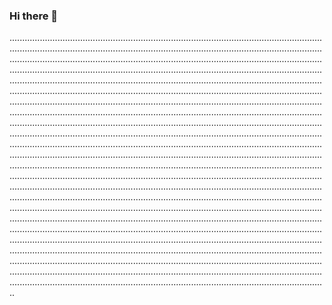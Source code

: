 ### Hi there 👋

..................................................................................................................................................................................................................................................................................................................................................................................................................................................................................................................................................................................................................................................................................................................................................................................................................................................................................................................................................................................................................................................................................................................................................................................................................................................................................................................................................................................................................................................................................................................................................................................................................................................................................................................................................................................................................................................................................................................................................................................................................................................................................................................................................................................................................................................................................................................................................................................................................................................................................................................................................................................................................................................................................................................................................................................................................................................................................................................................................................................................................................................................................................